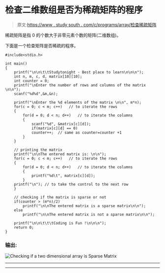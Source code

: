 # 检查二维数组是否为稀疏矩阵的程序

> 原文:[https://www . study south . com/c/programs/array/检查稀疏矩阵](https://www.studytonight.com/c/programs/array/checking-for-sparse-matrix)

稀疏矩阵是指 0 的个数大于非零元素个数的矩阵(二维数组)。

下面是一个检查矩阵是否稀疏的程序。

```
#include<stdio.h>

int main()
{
    printf("\n\n\t\tStudytonight - Best place to learn\n\n\n");
    int n, m, c, d, matrix[10][10];
    int counter = 0;
    printf("\nEnter the number of rows and columns of the matrix \n\n");
    scanf("%d%d",&m,&n);

    printf("\nEnter the %d elements of the matrix \n\n", m*n);
    for(c = 0; c < m; c++)   // to iterate the rows
    {
        for(d = 0; d < n; d++)   // to iterate the columns
        {
            scanf("%d", &matrix[c][d]);
            if(matrix[c][d] == 0)
            counter++;  // same as counter=counter +1
        }
    }

    // printing the matrix
    printf("\n\nThe entered matrix is: \n\n");
    for(c = 0; c < m; c++)   // to iterate the rows
    {
        for(d = 0; d < n; d++)   // to iterate the columns
        {
            printf("%d\t", matrix[c][d]);
        }
    printf("\n"); // to take the control to the next row
    }

    // checking if the matrix is sparse or not
    if(counter > (m*n)/2)
        printf("\n\nThe entered matrix is a sparse matrix\n\n");
    else
        printf("\n\nThe entered matrix is not a sparse matrix\n\n");

    printf("\n\n\t\t\tCoding is Fun !\n\n\n");
    return 0;
}
```

### 输出:

![Checking if a two dimensional array is Sparse Matrix](../Images/ca378791b2e32d0be0b56c9d2d2f5e57.png)

* * *

* * *